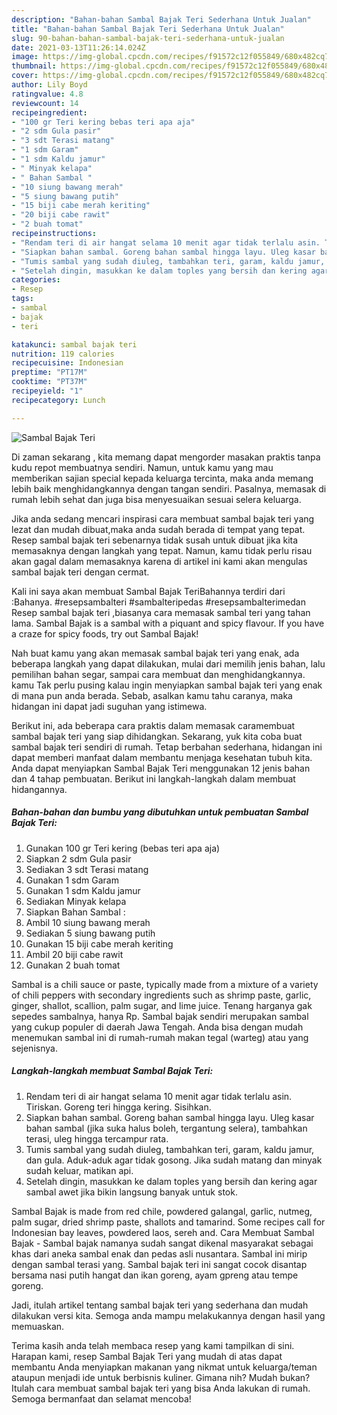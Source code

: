 ```yaml
---
description: "Bahan-bahan Sambal Bajak Teri Sederhana Untuk Jualan"
title: "Bahan-bahan Sambal Bajak Teri Sederhana Untuk Jualan"
slug: 90-bahan-bahan-sambal-bajak-teri-sederhana-untuk-jualan
date: 2021-03-13T11:26:14.024Z
image: https://img-global.cpcdn.com/recipes/f91572c12f055849/680x482cq70/sambal-bajak-teri-foto-resep-utama.jpg
thumbnail: https://img-global.cpcdn.com/recipes/f91572c12f055849/680x482cq70/sambal-bajak-teri-foto-resep-utama.jpg
cover: https://img-global.cpcdn.com/recipes/f91572c12f055849/680x482cq70/sambal-bajak-teri-foto-resep-utama.jpg
author: Lily Boyd
ratingvalue: 4.8
reviewcount: 14
recipeingredient:
- "100 gr Teri kering bebas teri apa aja"
- "2 sdm Gula pasir"
- "3 sdt Terasi matang"
- "1 sdm Garam"
- "1 sdm Kaldu jamur"
- " Minyak kelapa"
- " Bahan Sambal "
- "10 siung bawang merah"
- "5 siung bawang putih"
- "15 biji cabe merah keriting"
- "20 biji cabe rawit"
- "2 buah tomat"
recipeinstructions:
- "Rendam teri di air hangat selama 10 menit agar tidak terlalu asin. Tiriskan. Goreng teri hingga kering. Sisihkan."
- "Siapkan bahan sambal. Goreng bahan sambal hingga layu. Uleg kasar bahan sambal (jika suka halus boleh, tergantung selera), tambahkan terasi, uleg hingga tercampur rata."
- "Tumis sambal yang sudah diuleg, tambahkan teri, garam, kaldu jamur, dan gula. Aduk-aduk agar tidak gosong. Jika sudah matang dan minyak sudah keluar, matikan api."
- "Setelah dingin, masukkan ke dalam toples yang bersih dan kering agar sambal awet jika bikin langsung banyak untuk stok."
categories:
- Resep
tags:
- sambal
- bajak
- teri

katakunci: sambal bajak teri 
nutrition: 119 calories
recipecuisine: Indonesian
preptime: "PT17M"
cooktime: "PT37M"
recipeyield: "1"
recipecategory: Lunch

---
```



![Sambal Bajak Teri](https://img-global.cpcdn.com/recipes/f91572c12f055849/680x482cq70/sambal-bajak-teri-foto-resep-utama.jpg)

Di zaman  sekarang , kita memang dapat mengorder masakan praktis tanpa kudu repot membuatnya sendiri. Namun, untuk kamu yang mau memberikan sajian special kepada keluarga tercinta, maka anda memang lebih baik menghidangkannya dengan tangan sendiri. Pasalnya, memasak di rumah lebih sehat dan juga bisa menyesuaikan sesuai selera keluarga.

Jika anda sedang mencari inspirasi cara membuat sambal bajak teri yang lezat dan mudah dibuat,maka anda sudah berada di tempat yang tepat. Resep sambal bajak teri  sebenarnya tidak susah untuk dibuat jika kita memasaknya dengan langkah yang tepat. Namun, kamu tidak perlu risau akan gagal dalam memasaknya 
karena di artikel ini kami akan mengulas sambal bajak teri dengan cermat.  

Kali ini saya akan membuat Sambal Bajak TeriBahannya terdiri dari :Bahanya. #resepsambalteri #sambalteripedas #resepsambalterimedan Resep sambal bajak teri ,biasanya cara memasak sambal teri yang tahan lama. Sambal Bajak is a sambal with a piquant and spicy flavour. If you have a craze for spicy foods, try out Sambal Bajak!

Nah buat kamu yang akan memasak sambal bajak teri yang enak, ada beberapa langkah yang dapat dilakukan, mulai dari memilih jenis bahan, lalu pemilihan bahan segar, sampai cara membuat dan menghidangkannya. kamu Tak perlu pusing kalau ingin menyiapkan sambal bajak teri yang enak di mana pun anda berada. Sebab, asalkan kamu  tahu caranya, maka hidangan ini dapat jadi suguhan yang istimewa.

Berikut ini, ada beberapa cara praktis  dalam memasak caramembuat sambal bajak teri yang siap dihidangkan. Sekarang, yuk kita coba buat sambal bajak teri sendiri di rumah. Tetap berbahan sederhana, hidangan ini dapat memberi manfaat dalam membantu menjaga kesehatan tubuh kita. Anda dapat menyiapkan Sambal Bajak Teri menggunakan 12 jenis bahan dan 4 tahap pembuatan. Berikut ini langkah-langkah dalam membuat hidangannya.

<!--inarticleads1-->

##### Bahan-bahan dan bumbu yang dibutuhkan untuk pembuatan Sambal Bajak Teri:

1. Gunakan 100 gr Teri kering (bebas teri apa aja)
1. Siapkan 2 sdm Gula pasir
1. Sediakan 3 sdt Terasi matang
1. Gunakan 1 sdm Garam
1. Gunakan 1 sdm Kaldu jamur
1. Sediakan  Minyak kelapa
1. Siapkan  Bahan Sambal :
1. Ambil 10 siung bawang merah
1. Sediakan 5 siung bawang putih
1. Gunakan 15 biji cabe merah keriting
1. Ambil 20 biji cabe rawit
1. Gunakan 2 buah tomat


Sambal is a chili sauce or paste, typically made from a mixture of a variety of chili peppers with secondary ingredients such as shrimp paste, garlic, ginger, shallot, scallion, palm sugar, and lime juice. Tenang harganya gak sepedes sambalnya, hanya Rp. Sambal bajak sendiri merupakan sambal yang cukup populer di daerah Jawa Tengah. Anda bisa dengan mudah menemukan sambal ini di rumah-rumah makan tegal (warteg) atau yang sejenisnya. 

<!--inarticleads2-->

##### Langkah-langkah membuat Sambal Bajak Teri:

1. Rendam teri di air hangat selama 10 menit agar tidak terlalu asin. Tiriskan. Goreng teri hingga kering. Sisihkan.
1. Siapkan bahan sambal. Goreng bahan sambal hingga layu. Uleg kasar bahan sambal (jika suka halus boleh, tergantung selera), tambahkan terasi, uleg hingga tercampur rata.
1. Tumis sambal yang sudah diuleg, tambahkan teri, garam, kaldu jamur, dan gula. Aduk-aduk agar tidak gosong. Jika sudah matang dan minyak sudah keluar, matikan api.
1. Setelah dingin, masukkan ke dalam toples yang bersih dan kering agar sambal awet jika bikin langsung banyak untuk stok.


Sambal Bajak is made from red chile, powdered galangal, garlic, nutmeg, palm sugar, dried shrimp paste, shallots and tamarind. Some recipes call for Indonesian bay leaves, powdered laos, sereh and. Cara Membuat Sambal Bajak - Sambal bajak namanya sudah sangat dikenal masyarakat sebagai khas dari aneka sambal enak dan pedas asli nusantara. Sambal ini mirip dengan sambal terasi yang. Sambal bajak teri ini sangat cocok disantap bersama nasi putih hangat dan ikan goreng, ayam gpreng atau tempe goreng. 

Jadi, itulah artikel tentang  sambal bajak teri  yang sederhana dan mudah dilakukan versi kita. Semoga anda mampu melakukannya dengan hasil yang memuaskan. 

Terima kasih anda telah membaca resep yang kami tampilkan di sini. Harapan kami, resep  Sambal Bajak Teri yang mudah di atas dapat membantu Anda menyiapkan makanan yang nikmat untuk keluarga/teman ataupun menjadi ide untuk berbisnis kuliner. Gimana nih? Mudah bukan? Itulah cara membuat sambal bajak teri yang bisa Anda lakukan di rumah. Semoga bermanfaat dan selamat mencoba!

